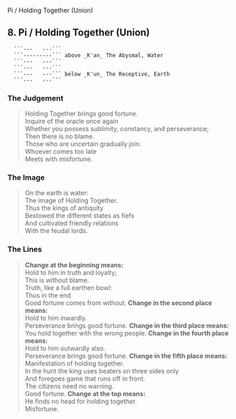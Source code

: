 Pi / Holding Together (Union)
## 8. Pi / Holding Together (Union)
      ```---   ---```
      ```---------``` above _K'an_ The Abysmal, Water  
      ```---   ---```
      ```---   ---```
      ```---   ---``` below _K'un_ The Receptive, Earth  
      ```---   ---```
### The Judgement
> Holding Together brings good fortune.  
 Inquire of the oracle once again  
 Whether you possess sublimity, constancy, and perseverance;  
 Then there is no blame.  
 Those who are uncertain gradually join.  
 Whoever comes too late  
 Meets with misfortune.
### The Image
> On the earth is water:  
 The image of Holding Together.  
 Thus the kings of antiquity  
 Bestowed the different states as fiefs  
 And cultivated friendly relations  
 With the feudal lords.
### The Lines

 > **Change at the beginning means:**  
 Hold to him in truth and loyalty;  
 This is without blame.  
 Truth, like a full earthen bowl:  
 Thus in the end  
 Good fortune comes from without.
 > **Change in the second place means:**  
 Hold to him inwardly.  
 Perseverance brings good fortune.
 > **Change in the third place means:**  
 You hold together with the wrong people.
 > **Change in the fourth place means:**  
 Hold to him outwardly also.  
 Perseverance brings good fortune.
 > **Change in the fifth place means:**  
 Manifestation of holding together.  
 In the hunt the king uses beaters on three sides only  
 And foregoes game that runs off in front.  
 The citizens need no warning.  
 Good fortune.
 > **Change at the top means:**  
 He finds no head for holding together.  
 Misfortune.



